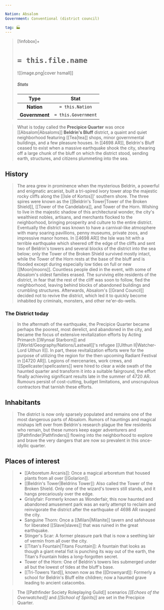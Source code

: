 ```yaml
---

Nation: Absalom
Government: Conventional (district council)

tag: 🏭
---
```


> [!infobox]+
> #  `= this.file.name`
> ![[image.png|cover hsmall]]
> ##### Stats
> Type | Stat |
> :---:|:---:|
> **Nation** | `= this.Nation` |
> **Government** | `= this.Government` |



 

> What is today called the **Precipice Quarter** was once [[Absalom|Absaloms]] **Beldrin's Bluff** district, a quaint and quiet neighborhood featuring [[Tea|tea]] shops, minor governmental buildings, and a few pleasure houses. In [[4698 AR]], Beldrin's Bluff ceased to exist when a massive earthquake shook the city, shearing off a large chunk of the bluff on which the district stood, sending earth, structures, and citizens plummeting into the sea.



## History

> The area grew in prominence when the mysterious Beldrin, a powerful and enigmatic arcanist, built a tri-spired ivory tower atop the majestic rocky cliffs along the [[Isle of Kortos]]' southern shore. The three spires were known as the [[Beldrin's Tower|Tower of the Broken Shield]], [[Tower of the Candelabra]], and Tower of the Horn. Wishing to live in the majestic shadow of this architectural wonder, the city's wealthiest nobles, artisans, and merchants flocked to the neighborhood, bringing prosperity and culture to the entire district. Eventually the district was known to have a carnival-like atmosphere with many soaring pavillions, penny museums, private zoos, and impressive manor homes.
> In [[4698 AR]] the Isle was hit with a terrible earthquake which sheered off the edge of the cliffs and sent two of Beldrin's towers and several blocks of the district into the sea below; only the Tower of the Broken Shield survived mostly intact, while the Tower of the Horn rests at the base of the bluff and is flooded except during especially low tides on full or new [[Moon|moons]]. Countless people died in the event, with some of Absalom's oldest families erased. The surviving elite residents of the district, in fear that the rest of the cliff was soon to follow, fled the neighborhood, leaving behind blocks of abandoned buildings and crumbling structures. Afterwards, Absalom's [[Grand Council]] decided not to revive the district, which led it to quickly become inhabited by criminals, monsters, and other ne'er-do-wells.


### The District today

> In the aftermath of the earthquake, the Precipice Quarter became perhaps the poorest, most derelict, and abandoned in the city, and became the focus of extensive revitalization efforts by Acting Primarch [[Wynsal Starborn]] and [[World/Geography/Nations/Lastwall]]'s refugee [[Ulthun II|Watcher-Lord Ulthun II]].
> In part, these revitalization efforts were for the purpose of utilizing the region for the then upcoming Radiant Festival in [[4720 AR]]. Legions of mercenaries, work crews, and [[Spellcaster|spellcasters]] were hired to clear a wide swath of the haunted quarter and transform it into a suitable fairground, the effort finally achieving significant results late in the summer of 4720 AR. Rumours persist of cost-cutting, budget limitations, and unscrupulous contractors that tarnish these efforts.


## Inhabitants

> The district is now only sparsely populated and remains one of the most dangerous parts of Absalom. Rumors of hauntings and magical mishaps left over from Beldrin's research plague the few residents who remain, but these rumors keep eager adventurers and [[Pathfinder|Pathfinders]] flowing into the neighborhood to explore and brave the very dangers that are now so prevalent in this once-idyllic quarter.


## Places of interest

> - [[Arboretum Arcanis]]: Once a magical arboretum that housed plants from all over [[Golarion]].
> - [[Beldrin's Tower|Beldrins Tower]]: Also called the Tower of the Broken Shield. Only one of the wizard's towers still stands, and it hangs precariously over the edge.
> - Grislyfair: Formerly known as Wonderfair, this now haunted and abandoned amusement park was an early attempt to reclaim and reinvigorate the district after the earthquake of 4698 AR ravaged the city.
> - Sanguine Thorn: Once a [[Milani|Milanite]] tavern and safehouse for liberated [[Slave|slaves]] that was ruined in the great earthquake.
> - Stinger's Scar: A former pleasure park that is now a seething lair of vermin from all over the city.
> - [[Titan's Fountain|Titans Fountain]]: A fountain that looks as though a giant metal fist is punching its way out of the earth, the Titan's Fountain hides a long-forgotten secret.
> - Tower of the Horn: One of Beldrin's towers lies submerged under all but the lowest of tides at the bluff's base.
> - [[Tri-Towers Yard]], known now as the [[Drownyard]]: Formerly a school for Beldrin's Bluff elite children; now a haunted grave leading to ancient catacombs.

> The [[Pathfinder Society Roleplaying Guild]] scenarios *[[Echoes of the Overwatched]]* and *[[School of Spirits]]* are set in the Precipice Quarter.







